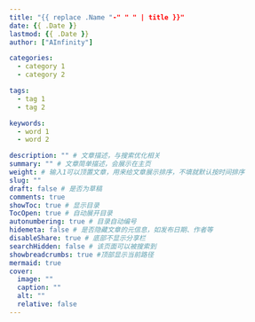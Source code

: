 ```yaml
---
title: "{{ replace .Name "-" " " | title }}"
date: {{ .Date }}
lastmod: {{ .Date }}
author: ["AInfinity"]

categories:
  - category 1
  - category 2

tags:
  - tag 1
  - tag 2

keywords:
  - word 1
  - word 2

description: "" # 文章描述，与搜索优化相关
summary: "" # 文章简单描述，会展示在主页
weight: # 输入1可以顶置文章，用来给文章展示排序，不填就默认按时间排序
slug: ""
draft: false # 是否为草稿
comments: true
showToc: true # 显示目录
TocOpen: true # 自动展开目录
autonumbering: true # 目录自动编号
hidemeta: false # 是否隐藏文章的元信息，如发布日期、作者等
disableShare: true # 底部不显示分享栏
searchHidden: false # 该页面可以被搜索到
showbreadcrumbs: true #顶部显示当前路径
mermaid: true
cover:
  image: ""
  caption: ""
  alt: ""
  relative: false
---
```

